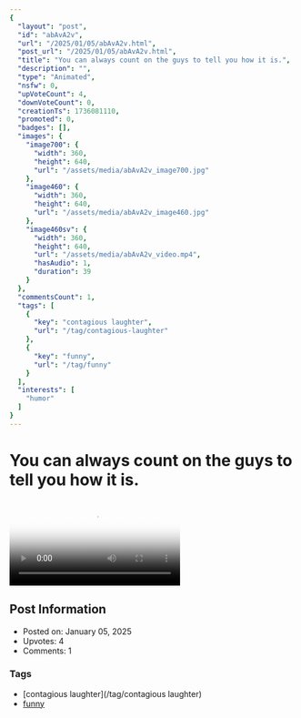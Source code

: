 ```yaml
---
{
  "layout": "post",
  "id": "abAvA2v",
  "url": "/2025/01/05/abAvA2v.html",
  "post_url": "/2025/01/05/abAvA2v.html",
  "title": "You can always count on the guys to tell you how it is.",
  "description": "",
  "type": "Animated",
  "nsfw": 0,
  "upVoteCount": 4,
  "downVoteCount": 0,
  "creationTs": 1736081110,
  "promoted": 0,
  "badges": [],
  "images": {
    "image700": {
      "width": 360,
      "height": 640,
      "url": "/assets/media/abAvA2v_image700.jpg"
    },
    "image460": {
      "width": 360,
      "height": 640,
      "url": "/assets/media/abAvA2v_image460.jpg"
    },
    "image460sv": {
      "width": 360,
      "height": 640,
      "url": "/assets/media/abAvA2v_video.mp4",
      "hasAudio": 1,
      "duration": 39
    }
  },
  "commentsCount": 1,
  "tags": [
    {
      "key": "contagious laughter",
      "url": "/tag/contagious-laughter"
    },
    {
      "key": "funny",
      "url": "/tag/funny"
    }
  ],
  "interests": [
    "humor"
  ]
}
---
```


# You can always count on the guys to tell you how it is.

<video controls playsinline loop poster="/assets/media/abAvA2v_image460.jpg">
  <source src="/assets/media/abAvA2v_video.mp4" type="video/mp4">
  Your browser does not support the video tag.
</video>

## Post Information

- Posted on: January 05, 2025
- Upvotes: 4
- Comments: 1

### Tags

- [contagious laughter](/tag/contagious laughter)
- [funny](/tag/funny)
